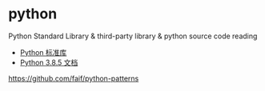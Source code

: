 # python
Python Standard Library &amp; third-party library &amp; python source code reading


- [Python 标准库](https://docs.python.org/zh-cn/3/library/index.html)
- [Python 3.8.5 文档](https://docs.python.org/zh-cn/3/tutorial/index.html)

https://github.com/faif/python-patterns

